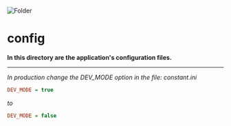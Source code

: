 ![Folder](https://github.com/sciola-git/sciola-git.github.io/blob/main/images/icons/folder.svg?raw=true)

# config

**In this directory are the application's configuration files.**

---

*In production change the DEV_MODE option in the file: constant.ini*
```ini
DEV_MODE = true
```
*to*
```ini
DEV_MODE = false
```
